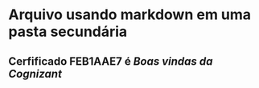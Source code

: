 # Arquivo usando markdown em uma pasta secundária
## Cerfificado FEB1AAE7 é *Boas vindas da Cognizant*

